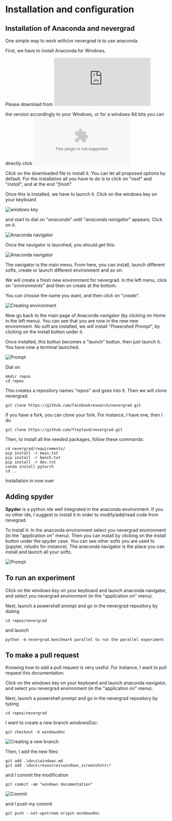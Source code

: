 # Installation and configuration

## Installation of Anaconda and nevergrad

One simple way to work with/on nevergrad is to use anaconda.

First, we have to install Anaconda for Windows.

Please download from ![here](https://docs.conda.io/projects/conda/en/latest/user-guide/install/download.html)

the version accordingly to your Windows, or for a windows 64 bits you can directly click ![here](https://repo.anaconda.com/archive/Anaconda3-2020.02-Windows-x86_64.exe)

Click on the downloaded file to install it. You can let all proposed options by default.
For the installation all you have to do is to click on "*next*" and "*install*", and at the end "*finish*".

Once this is installed, we have to launch it. Click on the windows key on your keyboard 

![windows key](docs/resources/windows_screenshots/CtrlWindowsAlt.jpg)

and start to dial on "*anaconda*" until "*anaconda navigator*" appears. Click on it.

![Anaconda navigator](docs/resources/windows_screenshots/anacondanavigator.png)

Once the navigator is laucnhed, you should get this:

![Anaconda navigator](docs/resources/windows_screenshots/navigator.png)

The navigator is the main menu. From here, you can install, launch different softs, create or launch different environment and so on.

We will create a fresh new environment for nevergrad. In the left menu, click on "*environments*" and then on create at the bottom.

You can choose the name you want, and then click on "*create*". 

![Creating environment](docs/resources/windows_screenshots/create.png)

Now go back to the main page of Anaconda navigator (by clicking on *Home* in the left menu). 
You can see that you are now in the new new environment. No soft are installed, we will install "*Powershell Prompt*", by clicking on the install button under it.


Once installed, this buttun becomes a "launch" buttun, then just launch it.
You have now a terminal launched. 

![Prompt](docs/resources/windows_screenshots/prompt.png)


Dial on 
```
mkdir repos 
cd repos
```

This creates a repository names "*repos*" and goes into it.
Then we will clone nevergrad:
```
git clone https://github.com/facebookresearch/nevergrad.git
```
If you have a fork, you can clone your fork.
For instance, I have one, then I do
``` 
git clone https://github.com/fteytaud/nevergrad.git 
```

Then, to install all the needed packages, follow these commands:

```
cd nevergrad/requirements/
pip install -r main.txt
pip install -r bench.txt
pip install -r dev.txt
conda install pytorch
cd ..
```

Installation in now over

## Adding spyder

**Spyder** is a python ide well integrated in the anaconda environment. If you no other ide, I suggest to install it in order to modify/add/read code from nevegrad.

To install it: In the anaconda environment select you nevergrad environment (in the "application on" menu). Then you can install by clicking on the install button under the spyder case.
You can see other softs you are used to (jupyter, rstudio for instance). The anaconda navigator is the place you can install and launch all your softs.

![Prompt](docs/resources/windows_screenshots/spyder.png)

## To run an experiment

Click on the windows key on your keyboard and launch anaconda navigator, and select you nevergrad environment (in the "application on" menu).

Next, launch a powershell prompt and go in the nevergrad repository by dialing
```
cd repos/nevergrad
```

and launch 

```
python -m nevergrad.benchmark parallel to run the parallel experiment
```

## To make a pull request

Knowing how to add a pull request is very useful.
For instance, I want to pull request this documentation.

Click on the windows key on your keyboard and launch anaconda navigator, and select you nevergrad environment (in the "application on" menu).

Next, launch a powershell prompt and go in the nevergrad repository by typing 
```
cd repos/nevergrad
```

I want to create a new branch *windowsDoc*:
```
git checkout -b windowsDoc
```

![Creating a new branch](docs/resources/windows_screenshots/newBranch.png)

Then, I add the new files:
```
git add .\docs\windows.md
git add .\docs\resources\windows_screenshots\*
```

and I commit the modification
```
git commit -am "windows documentation"
```

![Commit](docs/resources/windows_screenshots/commit.png)

and I push my commit
```
git push --set-upstream origin windowsDoc
```

